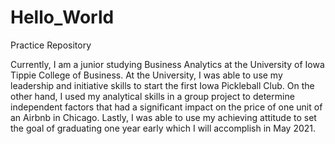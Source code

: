 # Hello_World
Practice Repository

Currently, I am a junior studying Business Analytics at the University of Iowa Tippie College of Business. At the University, I was able to use my leadership and initiative skills to start the first Iowa Pickleball Club. On the other hand, I used my analytical skills in a group project to determine independent factors that had a significant impact on the price of one unit of an Airbnb in Chicago. Lastly, I was able to use my achieving attitude to set the goal of graduating one year early which I will accomplish in May 2021.
